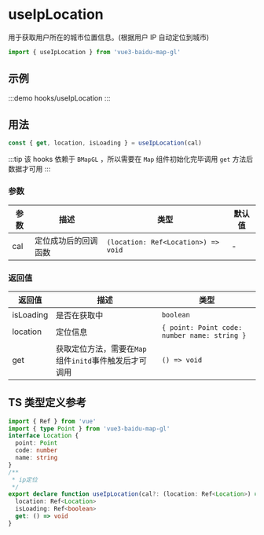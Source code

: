 # useIpLocation <Badge type="tip" text="^0.0.33" />

用于获取用户所在的城市位置信息。(根据用户 IP 自动定位到城市)

```ts
import { useIpLocation } from 'vue3-baidu-map-gl'
```

## 示例

:::demo
hooks/useIpLocation
:::

## 用法

```ts
const { get, location, isLoading } = useIpLocation(cal)
```

:::tip
该 hooks 依赖于 `BMapGL` ，所以需要在 `Map` 组件初始化完毕调用 `get` 方法后数据才可用
:::

### 参数

| 参数 | 描述                 | 类型                                | 默认值 |
| ---- | -------------------- | ----------------------------------- | ------ |
| cal  | 定位成功后的回调函数 | `(location: Ref<Location>) => void` | -      |

### 返回值

| 返回值      | 描述                                                   | 类型                                         |
| --------- | ------------------------------------------------------ | -------------------------------------------- |
| isLoading | 是否在获取中                                           | `boolean`                                    |
| location  | 定位信息                                               | `{ point: Point code: number name: string }` |
| get       | 获取定位方法，需要在`Map`组件`initd`事件触发后才可调用 | `() => void`                                 |

## TS 类型定义参考

```ts
import { Ref } from 'vue'
import { type Point } from 'vue3-baidu-map-gl'
interface Location {
  point: Point
  code: number
  name: string
}
/**
 * ip定位
 */
export declare function useIpLocation(cal?: (location: Ref<Location>) => void): {
  location: Ref<Location>
  isLoading: Ref<boolean>
  get: () => void
}
```
